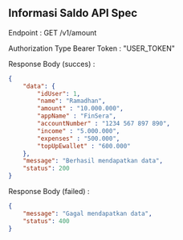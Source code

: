 
## Informasi Saldo API Spec

Endpoint : GET /v1/amount

Authorization Type Bearer Token : "USER_TOKEN"

Response Body (succes) :

```json
{
    "data": {
        "idUser": 1,
        "name": "Ramadhan",
        "amount" : "10.000.000",
        "appName" : "FinSera",
        "accountNumber" : "1234 567 897 890",
        "income" : "5.000.000",
        "expenses" : "500.000",
        "topUpEwallet" : "600.000" 
    },
    "message": "Berhasil mendapatkan data",
    "status": 200
}
```
Response Body (failed) :

```json
{
    "message": "Gagal mendapatkan data",
    "status": 400
}
```
